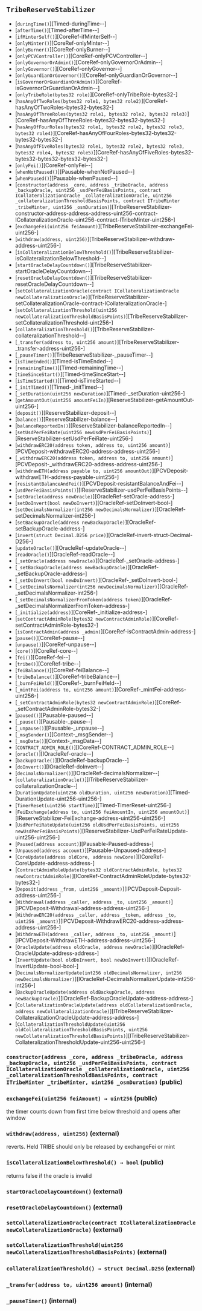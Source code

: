 ## <span id="TribeReserveStabilizer"></span> `TribeReserveStabilizer`



- [`duringTime()`][Timed-duringTime--]
- [`afterTime()`][Timed-afterTime--]
- [`ifMinterSelf()`][CoreRef-ifMinterSelf--]
- [`onlyMinter()`][CoreRef-onlyMinter--]
- [`onlyBurner()`][CoreRef-onlyBurner--]
- [`onlyPCVController()`][CoreRef-onlyPCVController--]
- [`onlyGovernorOrAdmin()`][CoreRef-onlyGovernorOrAdmin--]
- [`onlyGovernor()`][CoreRef-onlyGovernor--]
- [`onlyGuardianOrGovernor()`][CoreRef-onlyGuardianOrGovernor--]
- [`isGovernorOrGuardianOrAdmin()`][CoreRef-isGovernorOrGuardianOrAdmin--]
- [`onlyTribeRole(bytes32 role)`][CoreRef-onlyTribeRole-bytes32-]
- [`hasAnyOfTwoRoles(bytes32 role1, bytes32 role2)`][CoreRef-hasAnyOfTwoRoles-bytes32-bytes32-]
- [`hasAnyOfThreeRoles(bytes32 role1, bytes32 role2, bytes32 role3)`][CoreRef-hasAnyOfThreeRoles-bytes32-bytes32-bytes32-]
- [`hasAnyOfFourRoles(bytes32 role1, bytes32 role2, bytes32 role3, bytes32 role4)`][CoreRef-hasAnyOfFourRoles-bytes32-bytes32-bytes32-bytes32-]
- [`hasAnyOfFiveRoles(bytes32 role1, bytes32 role2, bytes32 role3, bytes32 role4, bytes32 role5)`][CoreRef-hasAnyOfFiveRoles-bytes32-bytes32-bytes32-bytes32-bytes32-]
- [`onlyFei()`][CoreRef-onlyFei--]
- [`whenNotPaused()`][Pausable-whenNotPaused--]
- [`whenPaused()`][Pausable-whenPaused--]
- [`constructor(address _core, address _tribeOracle, address _backupOracle, uint256 _usdPerFeiBasisPoints, contract ICollateralizationOracle _collateralizationOracle, uint256 _collateralizationThresholdBasisPoints, contract ITribeMinter _tribeMinter, uint256 _osmDuration)`][TribeReserveStabilizer-constructor-address-address-address-uint256-contract-ICollateralizationOracle-uint256-contract-ITribeMinter-uint256-]
- [`exchangeFei(uint256 feiAmount)`][TribeReserveStabilizer-exchangeFei-uint256-]
- [`withdraw(address, uint256)`][TribeReserveStabilizer-withdraw-address-uint256-]
- [`isCollateralizationBelowThreshold()`][TribeReserveStabilizer-isCollateralizationBelowThreshold--]
- [`startOracleDelayCountdown()`][TribeReserveStabilizer-startOracleDelayCountdown--]
- [`resetOracleDelayCountdown()`][TribeReserveStabilizer-resetOracleDelayCountdown--]
- [`setCollateralizationOracle(contract ICollateralizationOracle newCollateralizationOracle)`][TribeReserveStabilizer-setCollateralizationOracle-contract-ICollateralizationOracle-]
- [`setCollateralizationThreshold(uint256 newCollateralizationThresholdBasisPoints)`][TribeReserveStabilizer-setCollateralizationThreshold-uint256-]
- [`collateralizationThreshold()`][TribeReserveStabilizer-collateralizationThreshold--]
- [`_transfer(address to, uint256 amount)`][TribeReserveStabilizer-_transfer-address-uint256-]
- [`_pauseTimer()`][TribeReserveStabilizer-_pauseTimer--]
- [`isTimeEnded()`][Timed-isTimeEnded--]
- [`remainingTime()`][Timed-remainingTime--]
- [`timeSinceStart()`][Timed-timeSinceStart--]
- [`isTimeStarted()`][Timed-isTimeStarted--]
- [`_initTimed()`][Timed-_initTimed--]
- [`_setDuration(uint256 newDuration)`][Timed-_setDuration-uint256-]
- [`getAmountOut(uint256 amountFeiIn)`][ReserveStabilizer-getAmountOut-uint256-]
- [`deposit()`][ReserveStabilizer-deposit--]
- [`balance()`][ReserveStabilizer-balance--]
- [`balanceReportedIn()`][ReserveStabilizer-balanceReportedIn--]
- [`setUsdPerFeiRate(uint256 newUsdPerFeiBasisPoints)`][ReserveStabilizer-setUsdPerFeiRate-uint256-]
- [`withdrawERC20(address token, address to, uint256 amount)`][PCVDeposit-withdrawERC20-address-address-uint256-]
- [`_withdrawERC20(address token, address to, uint256 amount)`][PCVDeposit-_withdrawERC20-address-address-uint256-]
- [`withdrawETH(address payable to, uint256 amountOut)`][PCVDeposit-withdrawETH-address-payable-uint256-]
- [`resistantBalanceAndFei()`][PCVDeposit-resistantBalanceAndFei--]
- [`usdPerFeiBasisPoints()`][IReserveStabilizer-usdPerFeiBasisPoints--]
- [`setOracle(address newOracle)`][OracleRef-setOracle-address-]
- [`setDoInvert(bool newDoInvert)`][OracleRef-setDoInvert-bool-]
- [`setDecimalsNormalizer(int256 newDecimalsNormalizer)`][OracleRef-setDecimalsNormalizer-int256-]
- [`setBackupOracle(address newBackupOracle)`][OracleRef-setBackupOracle-address-]
- [`invert(struct Decimal.D256 price)`][OracleRef-invert-struct-Decimal-D256-]
- [`updateOracle()`][OracleRef-updateOracle--]
- [`readOracle()`][OracleRef-readOracle--]
- [`_setOracle(address newOracle)`][OracleRef-_setOracle-address-]
- [`_setBackupOracle(address newBackupOracle)`][OracleRef-_setBackupOracle-address-]
- [`_setDoInvert(bool newDoInvert)`][OracleRef-_setDoInvert-bool-]
- [`_setDecimalsNormalizer(int256 newDecimalsNormalizer)`][OracleRef-_setDecimalsNormalizer-int256-]
- [`_setDecimalsNormalizerFromToken(address token)`][OracleRef-_setDecimalsNormalizerFromToken-address-]
- [`_initialize(address)`][CoreRef-_initialize-address-]
- [`setContractAdminRole(bytes32 newContractAdminRole)`][CoreRef-setContractAdminRole-bytes32-]
- [`isContractAdmin(address _admin)`][CoreRef-isContractAdmin-address-]
- [`pause()`][CoreRef-pause--]
- [`unpause()`][CoreRef-unpause--]
- [`core()`][CoreRef-core--]
- [`fei()`][CoreRef-fei--]
- [`tribe()`][CoreRef-tribe--]
- [`feiBalance()`][CoreRef-feiBalance--]
- [`tribeBalance()`][CoreRef-tribeBalance--]
- [`_burnFeiHeld()`][CoreRef-_burnFeiHeld--]
- [`_mintFei(address to, uint256 amount)`][CoreRef-_mintFei-address-uint256-]
- [`_setContractAdminRole(bytes32 newContractAdminRole)`][CoreRef-_setContractAdminRole-bytes32-]
- [`paused()`][Pausable-paused--]
- [`_pause()`][Pausable-_pause--]
- [`_unpause()`][Pausable-_unpause--]
- [`_msgSender()`][Context-_msgSender--]
- [`_msgData()`][Context-_msgData--]
- [`CONTRACT_ADMIN_ROLE()`][ICoreRef-CONTRACT_ADMIN_ROLE--]
- [`oracle()`][IOracleRef-oracle--]
- [`backupOracle()`][IOracleRef-backupOracle--]
- [`doInvert()`][IOracleRef-doInvert--]
- [`decimalsNormalizer()`][IOracleRef-decimalsNormalizer--]
- [`collateralizationOracle()`][ITribeReserveStabilizer-collateralizationOracle--]
- [`DurationUpdate(uint256 oldDuration, uint256 newDuration)`][Timed-DurationUpdate-uint256-uint256-]
- [`TimerReset(uint256 startTime)`][Timed-TimerReset-uint256-]
- [`FeiExchange(address to, uint256 feiAmountIn, uint256 amountOut)`][IReserveStabilizer-FeiExchange-address-uint256-uint256-]
- [`UsdPerFeiRateUpdate(uint256 oldUsdPerFeiBasisPoints, uint256 newUsdPerFeiBasisPoints)`][IReserveStabilizer-UsdPerFeiRateUpdate-uint256-uint256-]
- [`Paused(address account)`][Pausable-Paused-address-]
- [`Unpaused(address account)`][Pausable-Unpaused-address-]
- [`CoreUpdate(address oldCore, address newCore)`][ICoreRef-CoreUpdate-address-address-]
- [`ContractAdminRoleUpdate(bytes32 oldContractAdminRole, bytes32 newContractAdminRole)`][ICoreRef-ContractAdminRoleUpdate-bytes32-bytes32-]
- [`Deposit(address _from, uint256 _amount)`][IPCVDeposit-Deposit-address-uint256-]
- [`Withdrawal(address _caller, address _to, uint256 _amount)`][IPCVDeposit-Withdrawal-address-address-uint256-]
- [`WithdrawERC20(address _caller, address _token, address _to, uint256 _amount)`][IPCVDeposit-WithdrawERC20-address-address-address-uint256-]
- [`WithdrawETH(address _caller, address _to, uint256 _amount)`][IPCVDeposit-WithdrawETH-address-address-uint256-]
- [`OracleUpdate(address oldOracle, address newOracle)`][IOracleRef-OracleUpdate-address-address-]
- [`InvertUpdate(bool oldDoInvert, bool newDoInvert)`][IOracleRef-InvertUpdate-bool-bool-]
- [`DecimalsNormalizerUpdate(int256 oldDecimalsNormalizer, int256 newDecimalsNormalizer)`][IOracleRef-DecimalsNormalizerUpdate-int256-int256-]
- [`BackupOracleUpdate(address oldBackupOracle, address newBackupOracle)`][IOracleRef-BackupOracleUpdate-address-address-]
- [`CollateralizationOracleUpdate(address oldCollateralizationOracle, address newCollateralizationOracle)`][ITribeReserveStabilizer-CollateralizationOracleUpdate-address-address-]
- [`CollateralizationThresholdUpdate(uint256 oldCollateralizationThresholdBasisPoints, uint256 newCollateralizationThresholdBasisPoints)`][ITribeReserveStabilizer-CollateralizationThresholdUpdate-uint256-uint256-]
### <span id="TribeReserveStabilizer-constructor-address-address-address-uint256-contract-ICollateralizationOracle-uint256-contract-ITribeMinter-uint256-"></span> `constructor(address _core, address _tribeOracle, address _backupOracle, uint256 _usdPerFeiBasisPoints, contract ICollateralizationOracle _collateralizationOracle, uint256 _collateralizationThresholdBasisPoints, contract ITribeMinter _tribeMinter, uint256 _osmDuration)` (public)



### <span id="TribeReserveStabilizer-exchangeFei-uint256-"></span> `exchangeFei(uint256 feiAmount) → uint256` (public)

the timer counts down from first time below threshold and opens after window

### <span id="TribeReserveStabilizer-withdraw-address-uint256-"></span> `withdraw(address, uint256)` (external)

reverts. Held TRIBE should only be released by exchangeFei or mint

### <span id="TribeReserveStabilizer-isCollateralizationBelowThreshold--"></span> `isCollateralizationBelowThreshold() → bool` (public)

returns false if the oracle is invalid

### <span id="TribeReserveStabilizer-startOracleDelayCountdown--"></span> `startOracleDelayCountdown()` (external)



### <span id="TribeReserveStabilizer-resetOracleDelayCountdown--"></span> `resetOracleDelayCountdown()` (external)



### <span id="TribeReserveStabilizer-setCollateralizationOracle-contract-ICollateralizationOracle-"></span> `setCollateralizationOracle(contract ICollateralizationOracle newCollateralizationOracle)` (external)



### <span id="TribeReserveStabilizer-setCollateralizationThreshold-uint256-"></span> `setCollateralizationThreshold(uint256 newCollateralizationThresholdBasisPoints)` (external)



### <span id="TribeReserveStabilizer-collateralizationThreshold--"></span> `collateralizationThreshold() → struct Decimal.D256` (external)



### <span id="TribeReserveStabilizer-_transfer-address-uint256-"></span> `_transfer(address to, uint256 amount)` (internal)



### <span id="TribeReserveStabilizer-_pauseTimer--"></span> `_pauseTimer()` (internal)



